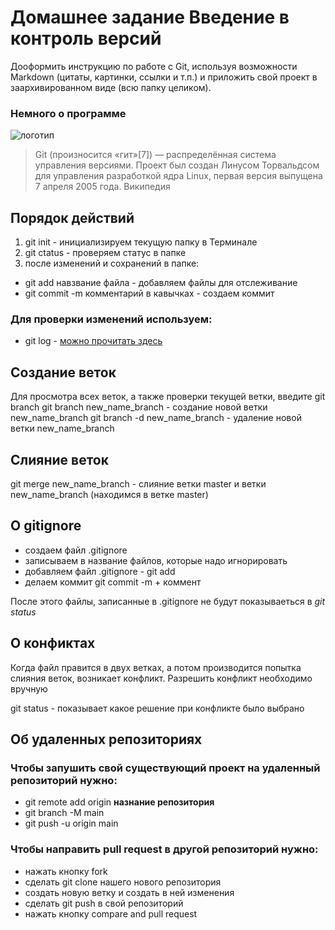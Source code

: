 # Домашнее задание Введение в контроль версий
Дооформить инструкцию по работе с Git, используя возможности Markdown (цитаты, картинки, ссылки и т.п.) и приложить свой проект в заархивированном виде (всю папку целиком).

### Немного о программе
![логотип](https://upload.wikimedia.org/wikipedia/commons/thumb/e/e0/Git-logo.svg/383px-Git-logo.svg.png)

>Git (произносится «гит»[7]) — распределённая система управления версиями. Проект был создан Линусом Торвальдсом для управления разработкой ядра Linux, первая версия выпущена 7 апреля 2005 года.
>Википедия
## Порядок действий
1. git init - инициализируем текущую папку в Терминале
2. git ctatus - проверяем статус в папке
3. после изменений и сохранений в папке:
* git add навзвание файла - добавляем файлы для отслеживание
* git commit -m комментарий в кавычках - создаем коммит

### Для проверки изменений используем:
* git log -  [можно прочитать здесь](https://ru.hexlet.io/courses/git_base/lessons/introduction_to_git_log/theory_unit)

## Создание веток

Для просмотра всех веток, а также проверки текущей ветки, введите git branch
git branch new_name_branch - создание новой ветки new_name_branch
git branch -d new_name_branch  -  удаление новой ветки new_name_branch

## Слияние веток

git merge new_name_branch - слияние ветки master и ветки new_name_branch (находимся в ветке master)

## О  gitignore

* создаем файл .gitignore
* записываем в название файлов, которые надо игнорировать
* добавляем файл .gitignore - git add 
* делаем коммит git commit -m + коммент

После этого файлы, записанные в .gitignore не будут показываеться в *git status*

## О конфиктах

Когда файл правится в двух ветках, а потом производится попытка слияния веток,  возникает конфликт.
Разрешить конфликт необходимо вручную

git status - показывает какое решение при конфликте было выбрано

## Об удаленных репозиториях

### Чтобы запушить свой существующий проект на удаленный репозиторий нужно:

* git remote add origin **назнание репозитория**
* git branch -M main 
* git push -u origin main

### Чтобы  направить pull request в другой репозиторий нужно:

* нажать кнопку fork
* сделать git clone нашего нового репозитория
* создать новую ветку и создать в ней изменения
* сделать git push в свой репозиторий
* нажать кнопку compare and pull request


